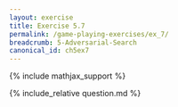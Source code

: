 ```yaml
---
layout: exercise
title: Exercise 5.7
permalink: /game-playing-exercises/ex_7/
breadcrumb: 5-Adversarial-Search
canonical_id: ch5ex7
---
```


{% include mathjax_support %}
<div id="hiddden">{% include_relative question.md %}</div>
